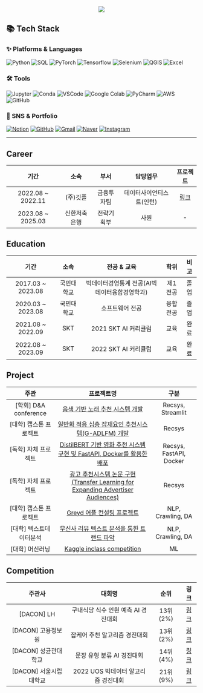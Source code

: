<!--
**shjang2020/shjang2020** is a ✨ _special_ ✨ repository because its `README.md` (this file) appears on your GitHub profile.

Here are some ideas to get you started:

- 🔭 I’m currently working on ...
- 🌱 I’m currently learning ...
- 👯 I’m looking to collaborate on ...
- 🤔 I’m looking for help with ...
- 💬 Ask me about ...
- 📫 How to reach me: ...
- 😄 Pronouns: ...
- ⚡ Fun fact: ...
-->
<div align=center>
	<img src="https://capsule-render.vercel.app/api?type=waving&color=auto&height=200&section=header&text=SeongHyeon%20Github!&fontSize=80" />	
</div>

## 📚 Tech Stack

### ✨ Platforms & Languages

![Python](https://img.shields.io/badge/Python-orange?style=flat&logo=Python&logoColor=white)
![SQL](https://img.shields.io/badge/SQL-1572B6?style=flat&logo=MYSQL&logoColor=white)
![PyTorch](https://img.shields.io/badge/Pytorch-F80000?style=flat&logo=Pytorch&logoColor=white)
![Tensorflow](https://img.shields.io/badge/Tensorflow-0769AD?style=flat&logo=Tensorflow&logoColor=white)
![Selenium](https://img.shields.io/badge/Selenium-4479A1?style=flat&logo=Selenium&logoColor=white)
![QGIS](https://img.shields.io/badge/QGIS-F7DF1E?style=flat&logo=QGIS&logoColor=white)
![Excel](https://img.shields.io/badge/Excel-43B02A?style=flat&logo=Microsoft%20Excel&logoColor=white)

### 🛠 Tools

![Jupyter](https://img.shields.io/badge/Jupyter-E34F26?style=flat&logo=Jupyter&logoColor=white)
![Conda](https://img.shields.io/badge/Conda-E34F26?style=flat&logo=Anaconda&logoColor=white)
![VSCode](https://img.shields.io/badge/Visual%20Studio%20Code-007ACC?style=flat&logo=VisualStudioCode&logoColor=white)
![Google Colab](https://img.shields.io/badge/Google%20colab-6DB33F?style=flat&logo=Google%20colab&logoColor=white)
![PyCharm](https://img.shields.io/badge/PyCharm-003545?style=flat&logo=PyCharm&logoColor=white)
![AWS](https://img.shields.io/badge/AWS-232F3E?style=flat&logo=AmazonAWS&logoColor=white)
![GitHub](https://img.shields.io/badge/GitHub-181717?style=flat&logo=GitHub&logoColor=white)

### 🎨 SNS & Portfolio

[![Notion](https://img.shields.io/badge/Notion-FF9800?style=flat&logo=Notion&logoColor=white)](https://www.notion.so/SeongHyun-655d731fb5b24495a36b47bd1cab5ee1)
[![GitHub](https://img.shields.io/badge/Github-181717?style=flat&logo=Blogger&logoColor=white)](https://github.com/shjang2020)
[![Gmail](https://img.shields.io/badge/Mail-green?style=flat&logo=Gmail&logoColor=white)](mailto:wkdtjdgus2142@gmail.com)
[![Naver](https://img.shields.io/badge/Mail-43B02A?style=flat&logo=Naver&logoColor=white)](mailto:jjang2142@naver.com)
[![Instagram](https://img.shields.io/badge/Instagram-pink?style=flat&logo=Instagram&logoColor=white)](https://www.instagram.com/seong_82/)

---
## Career
|기간|소속|부서|담당업무|프로젝트|
|:---:|:---:|:---:|:---:|:---:|
|2022.08 ~ 2022.11|(주)깃플|금융투자팀|데이터사이언티스트(인턴)|[링크](https://github.com/shjang2020/Gitple_project)|
|2023.08 ~ 2025.03|신한저축은행|전략기획부|사원|-|

## Education
|기간|소속|전공 & 교육|학위|비고|
|:---:|:---:|:---:|:---:|:---:|
|2017.03 ~ 2023.08|국민대학교|빅데이터경영통계 전공(AI빅데이터융합경영학과)|제1전공|졸업|
|2020.03 ~ 2023.08|국민대학교|소프트웨어 전공|융합전공|졸업|
|2021.08 ~ 2022.09|SKT|2021 SKT AI 커리큘럼|교육|완료|
|2022.08 ~ 2023.09|SKT|2022 SKT AI 커리큘럼|교육|완료|

## Project
|주관|프로젝트명|구분|
|:---:|:---:|:---:|
|[학회] D&A conference|[음색 기반 노래 추천 시스템 개발](https://github.com/shjang2020//I_See_Your_Next_Song)|Recsys, Streamlit|
|[대학] 캡스톤 프로젝트|[일반화 적응 심층 잠재요인 추천시스템(G-ADLFM) 개발](https://github.com/shjang2020//KMU_Capstone/tree/main/2022_Recommendation%20System)|Recsys|
|[독학] 자체 프로젝트|[DistilBERT 기반 영화 추천 시스템 구현 및 FastAPI, Docker를 활용한 배포](https://github.com/shjang2020//Recommendation/tree/main/Project/FastAPI%20and%20Docker%20practice)|Recsys, FastAPI, Docker|
|[독학] 자체 프로젝트|[광고 추천시스템 논문 구현(Transfer Learning for Expanding Advertiser Audiences)](https://github.com/shjang2020//Recommendation/tree/main/Paper/Finding%20Users%20Who%20Act%20Alike_Transfer%20Learning%20for%20Expanding%20Advertiser%20Audiences)|Recsys|
|[대학] 캡스톤 프로젝트|[Greyd 어플 컨설팅 프로젝트](https://github.com/shjang2020//KMU_Capstone/tree/main/2022_Recommendation%20System)|NLP, Crawling, DA|
|[대학] 텍스트데이터분석|[무신사 리뷰 텍스트 분석을 통한 트랜드 파악](https://github.com/shjang2020//KMU_Project/tree/main/텍스트데이터분석%20프로젝트)|NLP, Crawling, DA|
|[대학] 머신러닝|[Kaggle inclass competition](https://github.com/shjang2020//KMU_Project/tree/main/머신러닝%20컴페티션)|ML|

## Competition
|주관사|대회명|순위|링크|
|:---:|:---:|:---:|:---:|
|[DACON] LH|구내식당 식수 인원 예측 AI 경진대회|13위(2%)|[링크](https://github.com/shjang2020//Competition/tree/main/Dacon/구내식당%20식수%20인원%20예측%20AI%20경진대회)|
|[DACON] 고용정보원|잡케어 추천 알고리즘 경진대회|13위(2%)|[링크](https://github.com/shjang2020//Competition/tree/main/Dacon/잡케어%20추천%20알고리즘%20경진대회)|
|[DACON] 성균관대학교|문장 유형 분류 AI 경진대회|14위(4%)|[링크](https://github.com/shjang2020//Competition/tree/main/Dacon/문장%20유형%20분류%20AI%20경진대회)|
|[DACON] 서울시립대학교|2022 UOS 빅데이터 알고리즘 경진대회|21위(9%)|[링크](https://github.com/shjang2020//Competition/tree/main/Dacon/UOS%20빅데이터%20알고리즘%20경진대회)|

